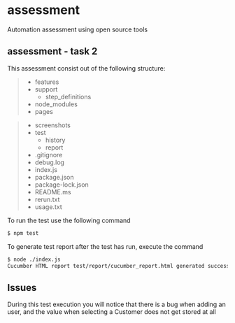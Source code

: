 # assessment
Automation assessment using open source tools

## assessment - task 2

This assessment consist out of the following structure:
   > - features
   > - support
   >     - step_definitions
   > - node_modules
   > - pages

   > - screenshots
   > - test
   >     - history
   >     - report
   > - .gitignore
   > - debug.log
   > - index.js
   > - package.json
   > - package-lock.json
   > - README.ms
   > - rerun.txt
   > - usage.txt

To run the test use the following command
```sh
$ npm test
```

To generate test report after the test has run, execute the command
```sh
$ node ./index.js
Cucumber HTML report test/report/cucumber_report.html generated successfully.
```

## Issues
During this test execution you will notice that there is a bug when adding an user, and the value when selecting a
Customer does not get stored at all

